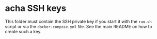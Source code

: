 # acha SSH keys

This folder must contain the SSH private key if you start it with the `run.sh` script or via the `docker-compose.yml` file. See the main README on how to create such a key.
